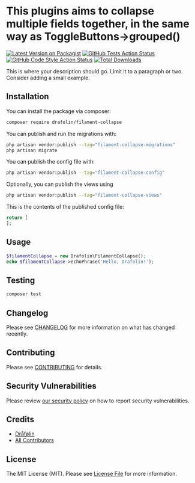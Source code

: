 # This plugins aims to collapse multiple fields together, in the same way as ToggleButtons->grouped() 

[![Latest Version on Packagist](https://img.shields.io/packagist/v/drafolin/filament-collapse.svg?style=flat-square)](https://packagist.org/packages/drafolin/filament-collapse)
[![GitHub Tests Action Status](https://img.shields.io/github/actions/workflow/status/drafolin/filament-collapse/run-tests.yml?branch=main&label=tests&style=flat-square)](https://github.com/drafolin/filament-collapse/actions?query=workflow%3Arun-tests+branch%3Amain)
[![GitHub Code Style Action Status](https://img.shields.io/github/actions/workflow/status/drafolin/filament-collapse/fix-php-code-styling.yml?branch=main&label=code%20style&style=flat-square)](https://github.com/drafolin/filament-collapse/actions?query=workflow%3A"Fix+PHP+code+styling"+branch%3Amain)
[![Total Downloads](https://img.shields.io/packagist/dt/drafolin/filament-collapse.svg?style=flat-square)](https://packagist.org/packages/drafolin/filament-collapse)



This is where your description should go. Limit it to a paragraph or two. Consider adding a small example.

## Installation

You can install the package via composer:

```bash
composer require drafolin/filament-collapse
```

You can publish and run the migrations with:

```bash
php artisan vendor:publish --tag="filament-collapse-migrations"
php artisan migrate
```

You can publish the config file with:

```bash
php artisan vendor:publish --tag="filament-collapse-config"
```

Optionally, you can publish the views using

```bash
php artisan vendor:publish --tag="filament-collapse-views"
```

This is the contents of the published config file:

```php
return [
];
```

## Usage

```php
$filamentCollapse = new Drafolin\FilamentCollapse();
echo $filamentCollapse->echoPhrase('Hello, Drafolin!');
```

## Testing

```bash
composer test
```

## Changelog

Please see [CHANGELOG](CHANGELOG.md) for more information on what has changed recently.

## Contributing

Please see [CONTRIBUTING](.github/CONTRIBUTING.md) for details.

## Security Vulnerabilities

Please review [our security policy](../../security/policy) on how to report security vulnerabilities.

## Credits

- [Dråfølin](https://github.com/drafolin)
- [All Contributors](../../contributors)

## License

The MIT License (MIT). Please see [License File](LICENSE.md) for more information.
